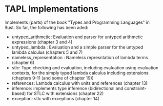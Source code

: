 # TAPL Implementations

Implements (parts) of the book "Types and Programming Languages" in Rust.
So far, the following has been aded:

* untyped_arithmetic: Evaluation and parser for untyped arithmetic expressions (chapter 3 and 4)
* untyped_lambda : Evaluation and a simple parser for the untyped lambda calculus (chapters 5 and 7)
* nameless_representation : Nameless represntation of lambda terms (chapter 6)
* stlc: Type checking and evaluation, including evaluation using evaluation contexts, for the simply typed lambda calculus including extensions (chapters 9-11 (and some of chapter 19))
* references: Lambda calculus with units and references (chapter 13)
* inference: implements type inference (bidirectional and constraint-based) for STLC with extensions (chapter 22)
* exception: stlc with exceptions (chapter 14)
